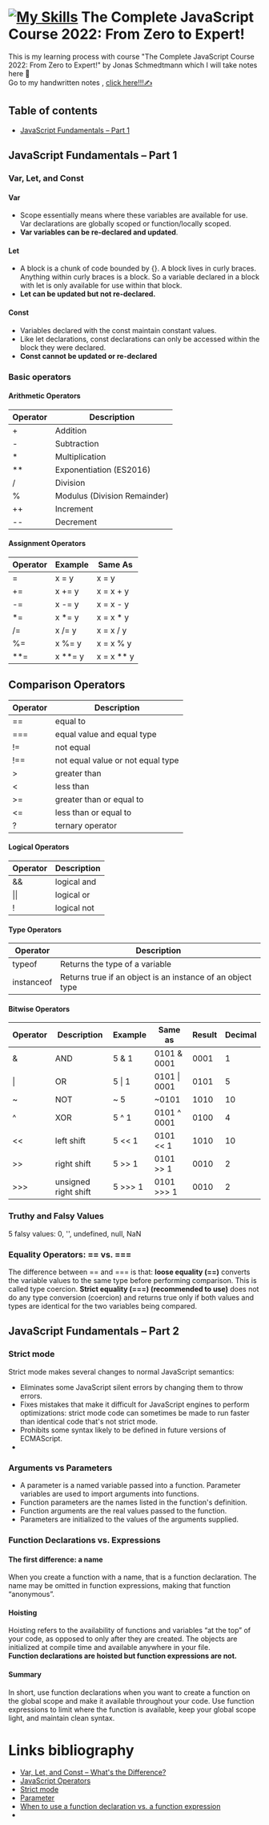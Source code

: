 # [![My Skills](https://skills.thijs.gg/icons?i=js)](https://skills.thijs.gg) The Complete JavaScript Course 2022: From Zero to Expert!
This is my learning process with course "The Complete JavaScript Course 2022: From Zero to Expert!" by Jonas Schmedtmann which I will take notes here &#128221;
<br />Go to my handwritten notes , [click here!!!&#9997;](https://drive.google.com/file/d/1oQ2O_sz3jeOzOfINAHvix_wLeuYHvBYs/view?usp=sharing)

## Table of contents
- [JavaScript Fundamentals – Part 1](#javascript-fundamentals-–-part-1)

## JavaScript Fundamentals – Part 1
### Var, Let, and Const
#### **Var**
- Scope essentially means where these variables are available for use. Var declarations are globally scoped or function/locally scoped.
- **Var variables can be re-declared and updated**.
#### **Let**
- A block is a chunk of code bounded by {}. A block lives in curly braces. Anything within curly braces is a block. So a variable declared in a block with let  is only available for use within that block. 
- **Let can be updated but not re-declared.**
#### **Const**
- Variables declared with the const maintain constant values.
- Like let declarations, const declarations can only be accessed within the block they were declared.
- **Const cannot be updated or re-declared**

### Basic operators
#### **Arithmetic Operators**
| Operator | Description                  |
|----------|------------------------------|
| +        | Addition                     |
| -        | Subtraction                  |
| *        | Multiplication               |
| **       | Exponentiation (ES2016)      |
| /        | Division                     |
| %        | Modulus (Division Remainder) |
| ++       | Increment                    |
| --       | Decrement                    |

#### **Assignment Operators**
| Operator | Example | Same As    |
|----------|---------|------------|
| =        | x = y   | x = y      |
| +=       | x += y  | x = x + y  |
| -=       | x -= y  | x = x - y  |
| *=       | x *= y  | x = x * y  |
| /=       | x /= y  | x = x / y  |
| %=       | x %= y  | x = x % y  |
| **=      | x **= y | x = x ** y |

## **Comparison Operators**
| Operator | Description                       |
|----------|-----------------------------------|
| ==       | equal to                          |
| ===      | equal value and equal type        |
| !=       | not equal                         |
| !==      | not equal value or not equal type |
| >        | greater than                      |
| <        | less than                         |
| >=       | greater than or equal to          |
| <=       | less than or equal to             |
| ?        | ternary operator                  |

#### **Logical Operators**
| Operator | Description |
|----------|-------------|
| &&       | logical and |
| \|\|     | logical or  |
| !        | logical not |

#### **Type Operators**
| Operator   | Description                                                |
|------------|------------------------------------------------------------|
| typeof     | Returns the type of a variable                             |
| instanceof | Returns true if an object is an instance of an object type |

#### **Bitwise Operators**
| Operator | Description          | Example | Same as      | Result | Decimal |
|----------|----------------------|---------|--------------|--------|---------|
| &        | AND                  | 5 & 1   | 0101 & 0001  | 0001   |  1      |
| \|       | OR                   | 5 \| 1  | 0101 \| 0001 | 0101   |  5      |
| ~        | NOT                  | ~ 5     |  ~0101       | 1010   |  10     |
| ^        | XOR                  | 5 ^ 1   | 0101 ^ 0001  | 0100   |  4      |
| <<       | left shift           | 5 << 1  | 0101 << 1    | 1010   |  10     |
| >>       | right shift          | 5 >> 1  | 0101 >> 1    | 0010   |   2     |
| >>>      | unsigned right shift | 5 >>> 1 | 0101 >>> 1   | 0010   |   2     |

### Truthy and Falsy Values
5 falsy values: 0, '', undefined, null, NaN

### Equality Operators: == vs. ===
The difference between == and === is that: **loose equality (==)** converts the variable values to the same type before performing comparison. This is called type coercion. **Strict equality (===) (recommended to use)** does not do any type conversion (coercion) and returns true only if both values and types are identical for the two variables being compared.

## JavaScript Fundamentals – Part 2
### Strict mode
Strict mode makes several changes to normal JavaScript semantics:
- Eliminates some JavaScript silent errors by changing them to throw errors.
- Fixes mistakes that make it difficult for JavaScript engines to perform optimizations: strict mode code can sometimes be made to run faster than identical code that's not strict mode.
- Prohibits some syntax likely to be defined in future versions of ECMAScript.
- 
### Arguments vs Parameters
- A parameter is a named variable passed into a function. Parameter variables are used to import arguments into functions.
- Function parameters are the names listed in the function's definition.
- Function arguments are the real values passed to the function.
- Parameters are initialized to the values of the arguments supplied.

### Function Declarations vs. Expressions
#### The first difference: a name
When you create a function with a name, that is a function declaration. The name may be omitted in function expressions, making that function “anonymous”.
#### Hoisting
Hoisting refers to the availability of functions and variables “at the top” of your code, as opposed to only after they are created. The objects are initialized at compile time and available anywhere in your file. <br>
**Function declarations are hoisted but function expressions are not.**
#### Summary
In short, use function declarations when you want to create a function on the global scope and make it available throughout your code. Use function expressions to limit where the function is available, keep your global scope light, and maintain clean syntax.
# Links bibliography
- [Var, Let, and Const – What's the Difference?](https://www.freecodecamp.org/news/var-let-and-const-whats-the-difference/)
- [JavaScript Operators](https://www.w3schools.com/js/js_operators.asp)
- [Strict mode](https://developer.mozilla.org/en-US/docs/Web/JavaScript/Reference/Strict_mode#strict_mode_overview)
- [Parameter](https://developer.mozilla.org/en-US/docs/Glossary/Parameter#:~:text=Note%20the%20difference%20between%20parameters,values%20passed%20to%20the%20function.)
- [When to use a function declaration vs. a function expression](https://www.freecodecamp.org/news/when-to-use-a-function-declarations-vs-a-function-expression-70f15152a0a0/)
- 